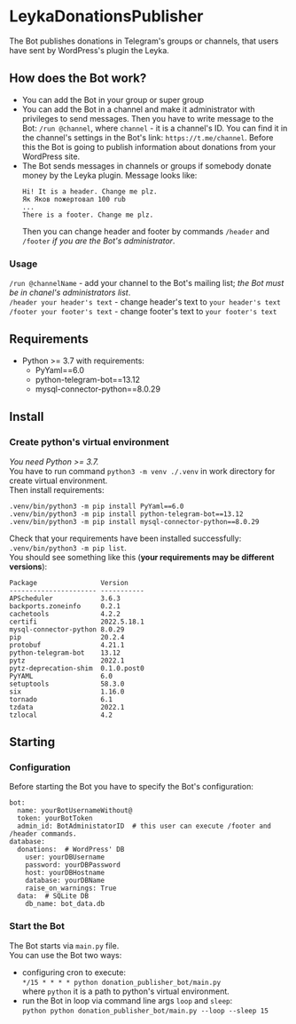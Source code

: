 # LeykaDonationsPublisher
The Bot publishes donations in Telegram's groups or channels, that users have sent by 
WordPress's plugin the Leyka.


## How does the Bot work?  
- You can add the Bot in your group or super group
- You can add the Bot in a channel and make it administrator with privileges to send messages. 
Then you have to write message to the Bot: `/run @channel`, where `channel` - it is a channel's ID. 
You can find it in the channel's settings in the Bot's link: `https://t.me/channel`. 
Before this the Bot is going to publish information about donations from your WordPress site.
- The Bot sends messages in channels or groups if somebody donate money by the Leyka plugin. 
Message looks like: 
    ```
    Hi! It is a header. Change me plz.
    Як Яков пожертовал 100 rub
    ...
    There is a footer. Change me plz.
    ```
    Then you can change header and footer by commands `/header` and `/footer` _if you are the Bot's
    administrator_.

### Usage
`/run @channelName` - add your channel to the Bot's mailing list; _the Bot must be in chanel's administrators list_.  
`/header your header's text` - change header's text to `your header's text`  
`/footer your footer's text` - change footer's text to `your footer's text`  


## Requirements
* Python >= 3.7 with requirements:
    - PyYaml==6.0
    - python-telegram-bot==13.12
    - mysql-connector-python==8.0.29
    
    
## Install

### Create python's virtual environment
_You need Python >= 3.7._   
You have to run command `python3 -m venv ./.venv` in work directory for create virtual environment.  
Then install requirements:
```
.venv/bin/python3 -m pip install PyYaml==6.0
.venv/bin/python3 -m pip install python-telegram-bot==13.12
.venv/bin/python3 -m pip install mysql-connector-python==8.0.29
```
Check that your requirements have been installed successfully: `.venv/bin/python3 -m pip list`.  
You should see something like this (__your requirements may be different versions__):
```
Package                Version                                                                                                 
---------------------- -----------                                                                                             
APScheduler            3.6.3                                                                                                   
backports.zoneinfo     0.2.1                                                                                                   
cachetools             4.2.2                                                                                                   
certifi                2022.5.18.1                                                                                             
mysql-connector-python 8.0.29                                                                                                  
pip                    20.2.4                                                                                                  
protobuf               4.21.1                                                                                                  
python-telegram-bot    13.12                                                                                                   
pytz                   2022.1                                                                                                  
pytz-deprecation-shim  0.1.0.post0                                                                                             
PyYAML                 6.0                                                                                                     
setuptools             58.3.0                                                                                                  
six                    1.16.0                                                                                                  
tornado                6.1                                                                                                     
tzdata                 2022.1                                                                                                  
tzlocal                4.2  
```


## Starting  

### Configuration
Before starting the Bot you have to specify the Bot's configuration:  
```
bot:
  name: yourBotUsernameWithout@
  token: yourBotToken
  admin_id: BotAdministatorID  # this user can execute /footer and /header commands.
database:
  donations:  # WordPress' DB
    user: yourDBUsername
    password: yourDBPassword
    host: yourDBHostname
    database: yourDBName
    raise_on_warnings: True
  data:  # SQLite DB
    db_name: bot_data.db
```

### Start the Bot
The Bot starts via `main.py` file.  
You can use the Bot two ways:
- configuring cron to execute:  
`*/15 * * * * python donation_publisher_bot/main.py`  
where `python` it is a path to python's virtual environment.
- run the Bot in loop via command line args `loop` and `sleep`:  
`python python donation_publisher_bot/main.py --loop --sleep 15`  


